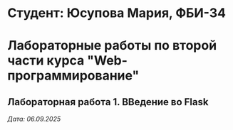 # Студент: Юсупова Мария, ФБИ-34

# Лабораторные работы по второй части курса "Web-программирование"

## Лабораторная работа 1. ВВедение во Flask

*Дата: 06.09.2025*
